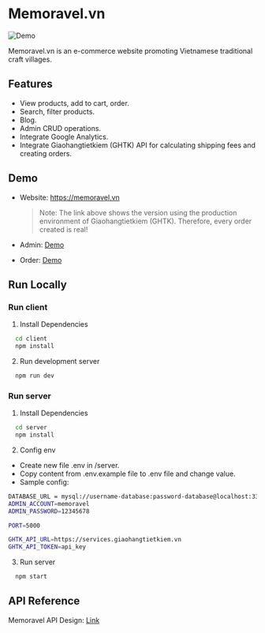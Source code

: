 # Memoravel.vn

![Demo](https://drive.google.com/uc?id=1ryRYMoLw1Bl9osvIIqBVUeuUddC68-mB)

Memoravel.vn is an e-commerce website promoting Vietnamese traditional craft villages. 

## Features

- View products, add to cart, order.
- Search, filter products.
- Blog.
- Admin CRUD operations.
- Integrate Google Analytics.
- Integrate Giaohangtietkiem (GHTK) API for calculating shipping fees and creating orders.

## Demo

- Website: https://memoravel.vn
    > Note: The link above shows the version using the production environment of Giaohangtietkiem (GHTK). Therefore, every order created is real!

- Admin: [Demo]([https://link](https://drive.google.com/file/d/1TXZDm4LDOc7iJlEB9TcmALdyHWgNay2N/view?usp=sharing))

- Order: [Demo]([https://link](https://drive.google.com/uc?id=1jCg3I5UQIAbTYQfaelTzMM8yVh0k9Q0G))

## Run Locally 

### Run client

1. Install Dependencies

```sh
  cd client
  npm install
```

2. Run development server

```sh
  npm run dev
```

### Run server

1. Install Dependencies

```sh
  cd server
  npm install
```

2. Config env

- Create new file .env in /server.
- Copy content from .env.example file to .env file and change value.
- Sample config:

```sh
DATABASE_URL = mysql://username-database:password-database@localhost:3306/database-name
ADMIN_ACCOUNT=memoravel
ADMIN_PASSWORD=12345678

PORT=5000

GHTK_API_URL=https://services.giaohangtietkiem.vn
GHTK_API_TOKEN=api_key
```

3. Run server

```sh
  npm start
```

## API Reference

Memoravel API Design: [Link](https://docs.google.com/spreadsheets/d/1H689YuIo5pV0Z2OdZPZfwqYtnwct7eaopzjvL__8FSw/edit#gid=1185744960)